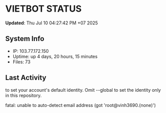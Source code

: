 # VIETBOT STATUS
**Updated**: Thu Jul 10 04:27:42 PM +07 2025

## System Info
- IP: 103.77.172.150
- Uptime: up 4 days, 20 hours, 15 minutes
- Files: 73

## Last Activity

to set your account's default identity.
Omit --global to set the identity only in this repository.

fatal: unable to auto-detect email address (got 'root@vinh3690.(none)')
